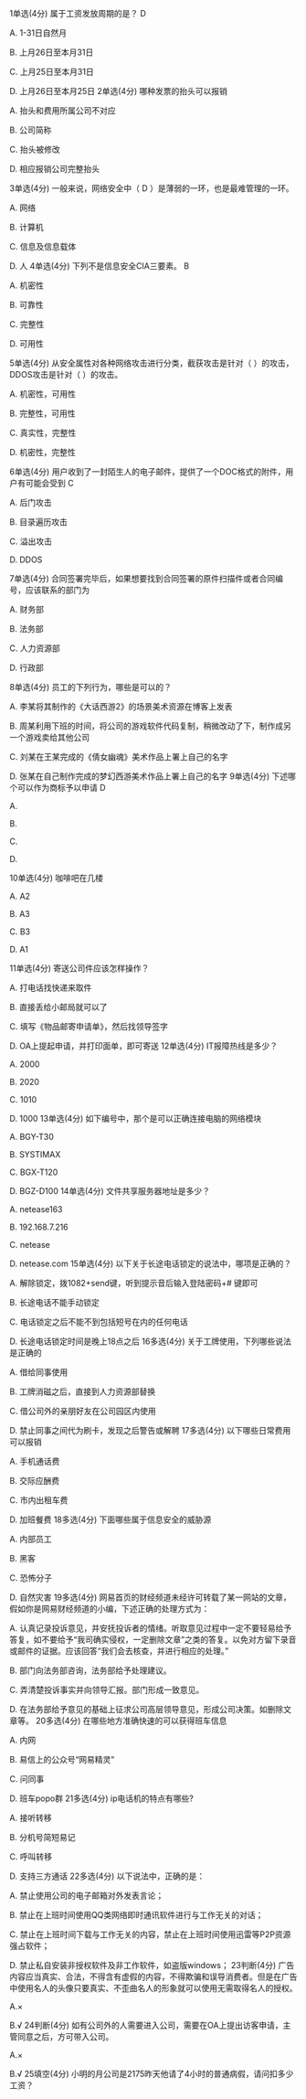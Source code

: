 1单选(4分)
属于工资发放周期的是？  D

A.
1-31日自然月

B.
上月26日至本月31日

C.
上月25日至本月31日

D.
上月26日至本月25日
2单选(4分)
哪种发票的抬头可以报销

A.
抬头和费用所属公司不对应

B.
公司简称

C.
抬头被修改

D.
相应报销公司完整抬头

3单选(4分)
一般来说，网络安全中（ D ）是薄弱的一环，也是最难管理的一环。

A.
网络

B.
计算机

C.
信息及信息载体

D.
人
4单选(4分)
下列不是信息安全CIA三要素。  B

A.
机密性

B.
可靠性

C.
完整性

D.
可用性

5单选(4分)
从安全属性对各种网络攻击进行分类，截获攻击是针对（ ）的攻击，DDOS攻击是针对（ ）的攻击。

A.
机密性，可用性

B.
完整性，可用性

C.
真实性，完整性

D.
机密性，完整性

6单选(4分)
用户收到了一封陌生人的电子邮件，提供了一个DOC格式的附件，用户有可能会受到  C

A.
后门攻击

B.
目录遍历攻击

C.
溢出攻击

D.
DDOS

7单选(4分)
合同签署完毕后，如果想要找到合同签署的原件扫描件或者合同编号，应该联系的部门为

A.
财务部

B.
法务部

C.
人力资源部

D.
行政部

8单选(4分)
员工的下列行为，哪些是可以的？

A.
李某将其制作的《大话西游2》的场景美术资源在博客上发表

B.
周某利用下班的时间，将公司的游戏软件代码复制，稍微改动了下，制作成另一个游戏卖给其他公司

C.
刘某在王某完成的《倩女幽魂》美术作品上署上自己的名字

D.
张某在自己制作完成的梦幻西游美术作品上署上自己的名字
9单选(4分)
下述哪个可以作为商标予以申请  D

A.

B.


C.


D.

10单选(4分)
咖啡吧在几楼

A.
A2

B.
A3

C.
B3

D.
A1

11单选(4分)
寄送公司件应该怎样操作？

A.
打电话找快递来取件

B.
直接丢给小邮局就可以了

C.
填写《物品邮寄申请单》，然后找领导签字

D.
OA上提起申请，并打印面单，即可寄送
12单选(4分)
IT报障热线是多少？

A.
2000

B.
2020

C.
1010

D.
1000
13单选(4分)
如下编号中，那个是可以正确连接电脑的网络模块

A.
BGY-T30

B.
SYSTIMAX

C.
BGX-T120

D.
BGZ-D100
14单选(4分)
文件共享服务器地址是多少？

A.
netease163

B.
192.168.7.216

C.
netease

D.
netease.com
15单选(4分)
以下关于长途电话锁定的说法中，哪项是正确的？

A.
解除锁定，拨1082+send键，听到提示音后输入登陆密码+# 键即可

B.
长途电话不能手动锁定

C.
电话锁定之后不能不到包括短号在内的任何电话

D.
长途电话锁定时间是晚上18点之后
16多选(4分)
关于工牌使用，下列哪些说法是正确的

A.
借给同事使用

B.
工牌消磁之后，直接到人力资源部替换

C.
借公司外的亲朋好友在公司园区内使用

D.
禁止同事之间代为刷卡，发现之后警告或解聘
17多选(4分)
以下哪些日常费用可以报销

A.
手机通话费

B.
交际应酬费

C.
市内出租车费

D.
加班餐费
18多选(4分)
下面哪些属于信息安全的威胁源

A.
内部员工

B.
黑客

C.
恐怖分子

D.
自然灾害
19多选(4分)
网易首页的财经频道未经许可转载了某一网站的文章，假如你是网易财经频道的小编，下述正确的处理方式为：

A.
认真记录投诉意见，并安抚投诉者的情绪。听取意见过程中一定不要轻易给予答复，如不要给予“我司确实侵权，一定删除文章”之类的答复。以免对方留下录音或邮件的证据。应该回答“我们会去核查，并进行相应的处理。”

B.
部门向法务部咨询，法务部给予处理建议。

C.
弄清楚投诉事实并向领导汇报。部门形成一致意见。

D.
在法务部给予意见的基础上征求公司高层领导意见，形成公司决策。如删除文章等。
20多选(4分)
在哪些地方准确快速的可以获得班车信息

A.
内网

B.
易信上的公众号“网易精灵”

C.
问同事

D.
班车popo群
21多选(4分)
ip电话机的特点有哪些?

A.
接听转移

B.
分机号简短易记

C.
呼叫转移

D.
支持三方通话
22多选(4分)
以下说法中，正确的是：

A.
禁止使用公司的电子邮箱对外发表言论；

B.
禁止在上班时间使用QQ类网络即时通讯软件进行与工作无关的对话；

C.
禁止在上班时间下载与工作无关的内容，禁止在上班时间使用迅雷等P2P资源强占软件；

D.
禁止私自安装非授权软件及非工作软件，如盗版windows；
23判断(4分)
广告内容应当真实、合法，不得含有虚假的内容，不得欺骗和误导消费者。但是在广告中使用名人的头像只要真实、不歪曲名人的形象就可以使用无需取得名人的授权。

A.×

B.√
24判断(4分)
如有公司外的人需要进入公司，需要在OA上提出访客申请，主管同意之后，方可带入公司。

A.×

B.√
25填空(4分)
小明的月公司是2175昨天他请了4小时的普通病假，请问扣多少工资？

